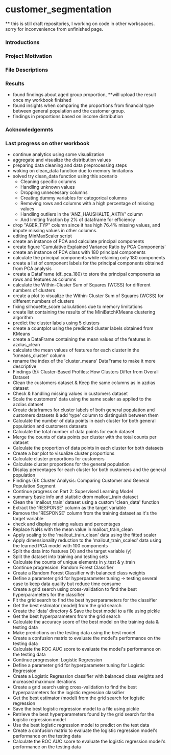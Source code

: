 # customer_segmentation

** this is still draft repositories, I working on code in other workspaces.
sorry for inconvenience from unfinished page.

### Introductions

### Project Motivation

### File Descriptions

### Results
- found findings about aged group proportion, **will upload the result once my workbook finished
- found insights when comparing the proportions from financial type between general population and the customer group.
- findings in proportions based on income distribution

### Acknowledgemnts

### Last progress on other workbook
- continue analytics using some visualization
- aggregate and visualize the distribution values
- preparing data cleaning and data preprocessing steps
- woking on clean_data function due to memory limitaitons
- solved try clean_data function using this scenario
    - Cleaning specific columns
    - Handling unknown values
    - Dropping unnecessary columns
    - Creating dummy variables for categorical columns
    - Removing rows and columns with a high percentage of missing values
    - Handling outliers in the 'ANZ_HAUSHALTE_AKTIV' column
    - And limiting fraction by 2% of dataframe for efficiency
- drop "AGER_TYP" column since it has high 76.4% missing values, and impute missing values in other columns.
- editing MinMaxScaler script
- create an instance of PCA and calculate principal components
- create figure 'Cumulative Explained Variance Ratio by PCA Components'
- create an instance of PCA class with 180 principal components
- calculate the principal components while retaining only 180 components
- create a list of component labels for the principal components obtained from PCA analysis
- create a DataFrame (df_pca_180) to store the principal components as rows and features as columns
- calculate the Within-Cluster Sum of Squares (WCSS) for different numbers of clusters
- create a plot to visualize the Within-Cluster Sum of Squares (WCSS) for different numbers of clusters
- fixing silhouette_score calculations due to memory limitations
- create list containing the results of the MiniBatchKMeans clustering algorithm
- predict the cluster labels using 5 clusters
- create a countplot using the predicted cluster labels obtained from KMeans
- create a DataFrame containing the mean values of the features in azdias_clean
- calculate the mean values of features for each cluster in the 'kmeans_cluster' column
- rename the index of the 'cluster_means' DataFrame to make it more descriptive
- Findings (5): Cluster-Based Profiles: How Clusters Differ from Overall Dataset
- Clean the customers dataset & Keep the same columns as in azdias dataset
- Check & handling missing values in customers dataset
- Scale the customers' data using the same scaler as applied to the azdias dataset
- Create dataframes for cluster labels of both general population and customers datasets & add 'type' column to distinguish between them
- Calculate the number of data points in each cluster for both general population and customers datasets
- Calculate the total number of data points for each dataset
- Merge the counts of data points per cluster with the total counts per dataset
- Calculate the proportion of data points in each cluster for both datasets
- Create a bar plot to visualize cluster proportions
- Calculate cluster proportions for customers
- Calculate cluster proportions for the general population
- Display percentages for each cluster for both customers and the general population
- Findings (6): Cluster Analysis: Comparing Customer and General Population Segment
- Continue progress on Part 2: Supervised Learning Model
- summary basic info and statistic drom mailout_train dataset
- Clean the 'mailout_train' dataset using a custom 'clean_data' function
- Extract the 'RESPONSE' column as the target variable
- Remove the 'RESPONSE' column from the training dataset as it's the target variable
- check and display missing values and percentages
- Replace NaNs with the mean value in mailout_train_clean
- Apply scaling to the 'mailout_train_clean' data using the fitted scaler
- Apply dimensionality reduction to the 'mailout_train_scaled' data using the learned PCA model with 100 components
- Split the data into features (X) and the target variable (y)
- Split the dataset into training and testing sets
- Calculate the counts of unique elements in y_test & y_train
- Continue progression: Random Forest Classifier
- Create a Random Forest Classifier with balanced class weights
- Define a parameter grid for hyperparameter tuning -> testing several case to keep data quality but reduce time consume 
- Create a grid search using cross-validation to find the best hyperparameters for the classifier
- Fit the grid search to find the best hyperparameters for the classifier
- Get the best estimator (model) from the grid search
- Create the 'data' directory & Save the best model to a file using pickle
- Get the best hyperparameters from the grid search
- Calculate the accuracy score of the best model on the training data & testing data
- Make predictions on the testing data using the best model
- Create a confusion matrix to evaluate the model's performance on the testing data
- Calculate the ROC AUC score to evaluate the model's performance on the testing data
- Continue progression: Logistic Regression
- Define a parameter grid for hyperparameter tuning for Logistic Regression
- Create a Logistic Regression classifier with balanced class weights and increased maximum iterations
- Create a grid search using cross-validation to find the best hyperparameters for the logistic regression classifier
- Get the best estimator (model) from the grid search for logistic regression
- Save the best logistic regression model to a file using pickle
- Retrieve the best hyperparameters found by the grid search for the logistic regression model
- Use the best logistic regression model to predict on the test data
- Create a confusion matrix to evaluate the logistic regression model's performance on the testing data
- Calculate the ROC AUC score to evaluate the logistic regression model's performance on the testing data
